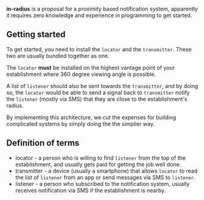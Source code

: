 **in-radius** is a proposal for a proximity based notification system, apparently it requires zero knowledge and experience in programming to get started.  
  
## Getting started  
  
To get started, you need to install the `locator` and the `transmitter`. These two are usually bundled together as one.  
  
The `locator` **must** be installed on the highest vantage point of your establishment where 360 degree viewing angle is possible.  
  
A list of `listener` should also be sent towards the `transmitter`, and by doing so, the `locator` would be able to send a signal back to `transmitter` notify the `listener` (mostly via SMS) that they are close to the establishment's radius.  

By implementing this architecture, we cut the expenses for building complicated systems by simply doing the the simplier way.
  
## Definition of terms  
  
* locator - a person who is willing to find `listener` from the top of the establishment, and usually gets paid for getting the job well done.
* transmitter - a device (usually a smartphone) that allows `locator` to read the list of `listener` from an app or send messages via SMS to `listener`.
* listener - a person who subscribed to the notification system, usually receives notification via SMS if the establishment is nearby.  
  
